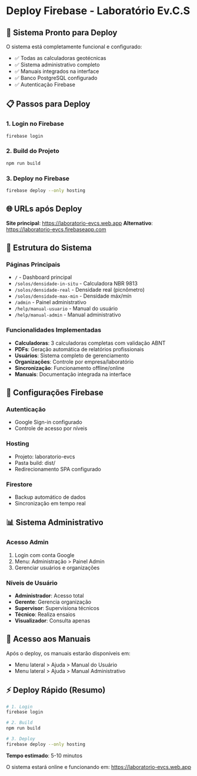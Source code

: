 # Deploy Firebase - Laboratório Ev.C.S

## 🚀 Sistema Pronto para Deploy

O sistema está completamente funcional e configurado:
- ✅ Todas as calculadoras geotécnicas
- ✅ Sistema administrativo completo
- ✅ Manuais integrados na interface
- ✅ Banco PostgreSQL configurado
- ✅ Autenticação Firebase

## 📋 Passos para Deploy

### 1. Login no Firebase
```bash
firebase login
```

### 2. Build do Projeto
```bash
npm run build
```

### 3. Deploy no Firebase
```bash
firebase deploy --only hosting
```

## 🌐 URLs após Deploy

**Site principal**: https://laboratorio-evcs.web.app
**Alternativo**: https://laboratorio-evcs.firebaseapp.com

## 📂 Estrutura do Sistema

### Páginas Principais
- `/` - Dashboard principal
- `/solos/densidade-in-situ` - Calculadora NBR 9813
- `/solos/densidade-real` - Densidade real (picnômetro)
- `/solos/densidade-max-min` - Densidade máx/mín
- `/admin` - Painel administrativo
- `/help/manual-usuario` - Manual do usuário
- `/help/manual-admin` - Manual administrativo

### Funcionalidades Implementadas
- **Calculadoras**: 3 calculadoras completas com validação ABNT
- **PDFs**: Geração automática de relatórios profissionais
- **Usuários**: Sistema completo de gerenciamento
- **Organizações**: Controle por empresa/laboratório
- **Sincronização**: Funcionamento offline/online
- **Manuais**: Documentação integrada na interface

## 🔧 Configurações Firebase

### Autenticação
- Google Sign-in configurado
- Controle de acesso por níveis

### Hosting
- Projeto: laboratorio-evcs
- Pasta build: dist/
- Redirecionamento SPA configurado

### Firestore
- Backup automático de dados
- Sincronização em tempo real

## 📊 Sistema Administrativo

### Acesso Admin
1. Login com conta Google
2. Menu: Administração > Painel Admin
3. Gerenciar usuários e organizações

### Níveis de Usuário
- **Administrador**: Acesso total
- **Gerente**: Gerencia organização
- **Supervisor**: Supervisiona técnicos
- **Técnico**: Realiza ensaios
- **Visualizador**: Consulta apenas

## 📱 Acesso aos Manuais

Após o deploy, os manuais estarão disponíveis em:
- Menu lateral > Ajuda > Manual do Usuário
- Menu lateral > Ajuda > Manual Administrativo

## ⚡ Deploy Rápido (Resumo)

```bash
# 1. Login
firebase login

# 2. Build
npm run build

# 3. Deploy
firebase deploy --only hosting
```

**Tempo estimado**: 5-10 minutos

O sistema estará online e funcionando em:
https://laboratorio-evcs.web.app